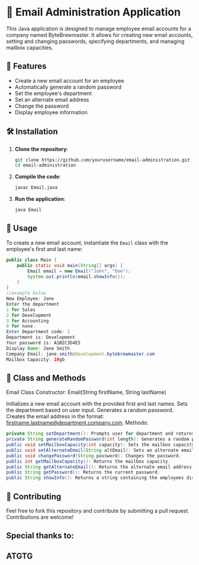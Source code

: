 # 📧 Email Administration Application

This Java application is designed to manage employee email accounts for a company named ByteBrewmaster. It allows for creating new email accounts, setting and changing passwords, specifying departments, and managing mailbox capacities. 

## 🚀 Features

- Create a new email account for an employee
- Automatically generate a random password
- Set the employee's department
- Set an alternate email address
- Change the password
- Display employee information

## 🛠️ Installation

1. **Clone the repository**:
    ```sh
    git clone https://github.com/yourusername/email-administration.git
    cd email-administration
    ```

2. **Compile the code**:
    ```sh
    javac Email.java
    ```

3. **Run the application**:
    ```sh
    java Email
    ```

## 📝 Usage

To create a new email account, instantiate the `Email` class with the employee's first and last name:

```java
public class Main {
    public static void main(String[] args) {
        Email email = new Email("John", "Doe");
        System.out.println(email.showInfo());
    }
}
//example below
New Employee: Jane
Enter the department
1 for Sales
2 for Development
3 for Accounting
0 for none. 
Enter Department code: 2
Department is: Development
Your password is: A1B2C3D4E5
Display Name: Jane Smith
Company Email: jane.smith@development.bytebrewmaster.com
Mailbox Capacity: 10gb
```
## 📄 Class and Methods
Email Class
Constructor: Email(String firstName, String lastName)

Initializes a new email account with the provided first and last names.
Sets the department based on user input.
Generates a random password.
Creates the email address in the format: firstname.lastname@department.company.com.
Methods:
```java
private String setDepartment(): Prompts user for department and returns it.
private String generateRandomPassword(int length): Generates a random password of given length.
public void setMailboxCapacity(int capacity): Sets the mailbox capacity.
public void setAlternateEmail(String altEmail): Sets an alternate email address.
public void changePassword(String password): Changes the password.
public int getMailboxCapacity(): Returns the mailbox capacity.
public String getAlternateEmail(): Returns the alternate email address.
public String getPassword(): Returns the current password.
public String showInfo(): Returns a string containing the employees display name, email address, and mailbox capacity.
```
## 🤝 Contributing
Feel free to fork this repository and contribute by submitting a pull request. Contributions are welcome!
## Special thanks to:
## ATGTG
